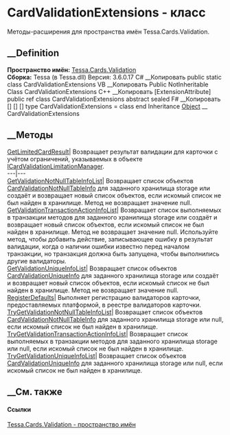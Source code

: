 # CardValidationExtensions - класс
Методы-расширения для пространства имён Tessa.Cards.Validation.
## __Definition
 **Пространство имён:** [Tessa.Cards.Validation](N_Tessa_Cards_Validation.htm)  
 **Сборка:** Tessa (в Tessa.dll) Версия: 3.6.0.17
C# __Копировать
     public static class CardValidationExtensions
VB __Копировать
    <ExtensionAttribute>
    Public NotInheritable Class CardValidationExtensions
C++ __Копировать
    [ExtensionAttribute]
    public ref class CardValidationExtensions abstract sealed
F# __Копировать
     [<AbstractClassAttribute>]
    [<SealedAttribute>]
    [<ExtensionAttribute>]
    type CardValidationExtensions = class end
Inheritance
    [Object](https://learn.microsoft.com/dotnet/api/system.object) __ CardValidationExtensions
##  __Методы
[GetLimitedCardResult](M_Tessa_Cards_Validation_CardValidationExtensions_GetLimitedCardResult.htm)|
Возвращает результат валидации для карточки с учётом ограничений, указываемых
в объекте
[ICardValidationLimitationManager](T_Tessa_Cards_Validation_ICardValidationLimitationManager.htm).  
---|---  
[GetValidationNotNullTableInfoList](M_Tessa_Cards_Validation_CardValidationExtensions_GetValidationNotNullTableInfoList.htm)|
Возвращает список объектов
[CardValidationNotNullTableInfo](T_Tessa_Cards_Validation_CardValidationNotNullTableInfo.htm)
для заданного хранилища storage или создаёт и возвращает новый список
объектов, если искомый список не был найден в хранилище. Метод не возвращает
значение null.  
[GetValidationTransactionActionInfoList](M_Tessa_Cards_Validation_CardValidationExtensions_GetValidationTransactionActionInfoList.htm)|
Возвращает список выполняемых в транзакции методов для заданного хранилища
storage или создаёт и возвращает новый список объектов, если искомый список не
был найден в хранилище. Метод не возвращает значение null. Используйте метод,
чтобы добавить действие, записывающее ошибку в результат валидации, когда о
наличии ошибки известно перед началом транзакции, но транзакция должна быть
запущена, чтобы выполнились другие валидаторы.  
[GetValidationUniqueInfoList](M_Tessa_Cards_Validation_CardValidationExtensions_GetValidationUniqueInfoList.htm)|
Возвращает список объектов
[CardValidationUniqueInfo](T_Tessa_Cards_Validation_CardValidationUniqueInfo.htm)
для заданного хранилища storage или создаёт и возвращает новый список
объектов, если искомый список не был найден в хранилище. Метод не возвращает
значение null.  
[RegisterDefaults](M_Tessa_Cards_Validation_CardValidationExtensions_RegisterDefaults.htm)|
Выполняет регистрацию валидаторов карточки, предоставляемых платформой, в
реестре валидаторов карточки.  
[TryGetValidationNotNullTableInfoList](M_Tessa_Cards_Validation_CardValidationExtensions_TryGetValidationNotNullTableInfoList.htm)|
Возвращает список объектов
[CardValidationNotNullTableInfo](T_Tessa_Cards_Validation_CardValidationNotNullTableInfo.htm)
для заданного хранилища storage или null, если искомый список не был найден в
хранилище.  
[TryGetValidationTransactionActionInfoList](M_Tessa_Cards_Validation_CardValidationExtensions_TryGetValidationTransactionActionInfoList.htm)|
Возвращает список выполняемых в транзакции методов для заданного хранилища
storage или null, если искомый список не был найден в хранилище.  
[TryGetValidationUniqueInfoList](M_Tessa_Cards_Validation_CardValidationExtensions_TryGetValidationUniqueInfoList.htm)|
Возвращает список объектов
[CardValidationUniqueInfo](T_Tessa_Cards_Validation_CardValidationUniqueInfo.htm)
для заданного хранилища storage или null, если искомый список не был найден в
хранилище.  
## __См. также
#### Ссылки
[Tessa.Cards.Validation - пространство имён](N_Tessa_Cards_Validation.htm)

